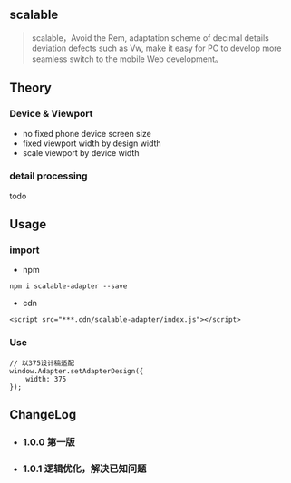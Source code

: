 ## scalable

> scalable，Avoid the Rem, adaptation scheme of decimal details deviation defects such as Vw, make it easy for PC to develop more seamless switch to the mobile Web development。

## Theory

### Device & Viewport

- no fixed phone device screen size
- fixed viewport width by design width
- scale viewport by device width

### detail processing

todo

## Usage

### import

- npm

`npm i scalable-adapter --save`

- cdn

`<script src="***.cdn/scalable-adapter/index.js"></script>`

### Use

```
// 以375设计稿适配
window.Adapter.setAdapterDesign({
    width: 375
});
```

## ChangeLog

- ### 1.0.0 第一版

- ### 1.0.1 逻辑优化，解决已知问题